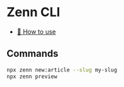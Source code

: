 # Zenn CLI

* [📘 How to use](https://zenn.dev/zenn/articles/zenn-cli-guide)

## Commands

```bash
npx zenn new:article --slug my-slug
npx zenn preview
```
